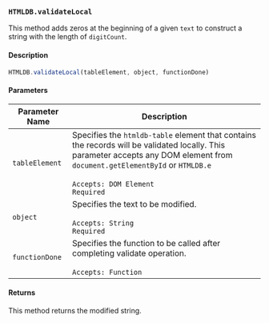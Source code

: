 ### `HTMLDB.validateLocal`

This method adds zeros at the beginning of a given `text` to construct a string with the length of `digitCount`.

#### Description

```javascript
HTMLDB.validateLocal(tableElement, object, functionDone)
```

#### Parameters

| Parameter Name             | Description                               |
| -------------------------- | ----------------------------------------- |
| `tableElement` | Specifies the `htmldb-table` element that contains the records will be validated locally. This parameter accepts any DOM element from `document.getElementById` or `HTMLDB.e`<br><br>`Accepts: DOM Element`<br>`Required` |
| `object` | Specifies the text to be modified.<br><br>`Accepts: String`<br>`Required` |
| `functionDone` | Specifies the function to be called after completing validate operation.<br><br>`Accepts: Function` |

#### Returns

This method returns the modified string.
